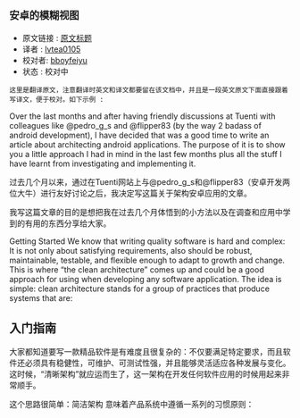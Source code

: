 `安卓的模糊视图`
---

>
* 原文链接 : [原文标题](原文url)
* 译者 : [lvtea0105](https://github.com/lvtea0105) 
* 校对者: [bboyfeiyu](https://github.com/bboyfeiyu)  
* 状态 :   校对中




`这里是翻译原文，注意翻译时英文和译文都要留在该文档中，并且是一段英文原文下面直接跟着写译文，便于校对。如下示例 : `

Over the last months and after having friendly discussions at Tuenti with colleagues like @pedro_g_s and @flipper83 (by the way 2 badass of android development), I have decided that was a good time to write an article about architecting android applications.
The purpose of it is to show you a little approach I had in mind in the last few months plus all the stuff I have learnt from investigating and implementing it.

过去几个月以来，通过在Tuenti网站上与@pedro_g_s和@flipper83（安卓开发两位大牛）进行友好讨论之后，我决定写这篇关于架构安卓应用的文章。     

我写这篇文章的目的是想把我在过去几个月体悟到的小方法以及在调查和应用中学到的有用的东西分享给大家。

Getting Started
We know that writing quality software is hard and complex: It is not only about satisfying requirements, also should be robust, maintainable, testable, and flexible enough to adapt to growth and change. This is where “the clean architecture” comes up and could be a good approach for using when developing any software application.
The idea is simple: clean architecture stands for a group of practices that produce systems that are:

## 入门指南
大家都知道要写一款精品软件是有难度且很复杂的：不仅要满足特定要求，而且软件还必须具有稳健性，可维护、可测试性强，并且能够灵活适应各种发展与变化。这时候，“清晰架构”就应运而生了，这一架构在开发任何软件应用的时候用起来非常顺手。

这个思路很简单：简洁架构 意味着产品系统中遵循一系列的习惯原则：



